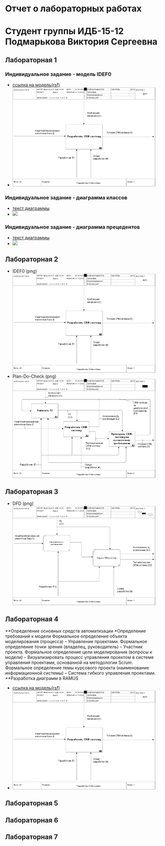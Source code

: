 # Отчет о лабораторных работах
# Студент группы ИДБ-15-12 Подмарькова Виктория Сергеевна
## Лабораторная 1
### Индивидуальное задание - модель IDEF0
* [ссылка на модель(rsf)](https://github.com/victoriapdmr/victoria.github.io/blob/master/pdc.rsf)
* ![](https://github.com/victoriapdmr/victoria.github.io/blob/master/01_A0.png)
### Индивидуальное задание - диаграмма классов
* [текст диаграммы](https://github.com/victoriapdmr/victoria.github.io/blob/master/%D0%94%D0%B8%D0%B0%D0%B3%D1%80%D0%B0%D0%BC%D0%BC%D0%B0%20%D0%BA%D0%BB%D0%B0%D1%81%D1%81%D0%BE%D0%B2.txt)
* ![](http://www.plantuml.com/plantuml/png/PP2_IaCn6CNdvYa-EkdWEzHs5iJ5ETm46vhUo9TR74ImEhW83hw0-WIfM1ekscSuUIC_SXV_BE5mSd9-XqnYfxbRBRsA2zTUQjPBQhoEaQxLQAgRnGM7LMjcmGUcyxdhh1eTCuUhmPbwYKWmiB7yqxfHGyiOBqZObLivDzYNk_A0Z7vCEjAfC0YlShV51nA9-1L5ZwpmNEKUxqZbYMPd9qTbZLpMOcxnAS_-4f24ylWlMUxf06yLjXdgy8KibTY9x6j7tOPqAFFdpbXg73VUgebjZNpHDm00)
### Индивидуальное задание - диаграмма прецедентов
* [текст диаграммы](https://github.com/victoriapdmr/victoria.github.io/blob/master/%D0%94%D0%B8%D0%B0%D0%B3%D1%80%D0%B0%D0%BC%D0%BC%D0%B0%20%D0%BF%D1%80%D0%B5%D1%86%D0%B5%D0%B4%D0%B5%D0%BD%D1%82%D0%BE%D0%B2.txt)
* ![](http://www.plantuml.com/plantuml/png/fP51JeD058RNdLEyiD85YGSmfhHh4kB6zGJ6bfGovZ74XJMnTU764xXHRu2rHD9Gpl3cHZwXDLsmwmBu-VF_Nzwy6MP6eiddYSXcSNedKSv1XaOZF8Z1I8Qp2UeyZSOwOUjc6Xib1XwYlk-SKS8H3cgC51vRZqUyF5EXpDJ9n4JT6Z0QC9vC3KGngj34EXNTlC45o0mSUgE6QYfeHnigm3wn_6dVNzJObNsXYhOSMJlxdh_llNEeeUysMjEETGbsoRybRVYxeZKrXqxGLJxwsF_SBlFP4Nf6eIrLZZWin-j5Ki7OLnXV-wvTKjNEKL9jdnqHWEl2cNSk-FcJlk0DN2vO1S9dOt75HnD3bKPykxy0)
## Лабораторная 2
* IDEF0 (png)
![](https://github.com/victoriapdmr/victoria.github.io/blob/master/01_A0.png)
* Plan-Do-Check (png) 
![](https://github.com/victoriapdmr/victoria.github.io/blob/master/02_A0.png)
## Лабораторная 3
* DFD (png) 
![](https://github.com/victoriapdmr/victoria.github.io/blob/master/04_A2.png)
## Лабораторная 4
**Определение основных средств автоматизации
*Определение требований к модели
Формальное определение объекта моделирования (процесса) – Управление проектами.
Формальное определение точки зрения (владелец, руководитель) – Участник проекта.
Формальное определение цели моделирования (вопросы к модели) – Визуализировать процесс управления проектом в системе управления проектами, основанной на методологии Scrum.
Формальное определение темы курсового проекта (наименование информационной системы) – Cистема гибкого управления проектами.
**Разработка диаграмм в RAMUS
* [ссылка на модель(rsf)](https://github.com/victoriapdmr/victoria.github.io/blob/master/pdc.rsf)
* ![](https://github.com/victoriapdmr/victoria.github.io/blob/master/01_A0.png)
## Лабораторная 5

## Лабораторная 6

## Лабораторная 7
